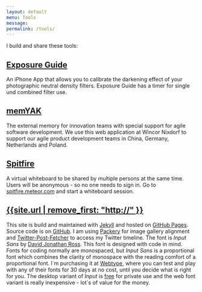 ```yaml
---
layout: default
menu: Tools
message:
permalink: /tools/
---
```

I build and share these tools:

<div class="text-grid">
<h2><a href="{{site.url}}/xg/">Exposure Guide</a></h2>
An iPhone App that allows you to calibrate the darkening effect of your photographic neutral density filters. Exposure Guide has a timer for single und combined filter use.

<h2><a class="title" href="{{site.url}}/memyak/">memYAK</a></h2>
The external memory for innovation teams with special support for agile software development. We use this web application at Wincor Nixdorf to support our agile product development teams in China, Germany, Netherlands and Poland.

<h2><a class="title" href="{{site.url}}/spitfire/">Spitfire</a></h2>
A virtual whiteboard to be shared by multiple persons at the same time. Users will be anonymous - so no one needs to sign in. Go to <a href="http://spitfire.meteor.com">spitfire.meteor.com</a> and start a whiteboard session. 

<h2><a class="title" href="{{site.url}}">{{site.url | remove_first: "http://" }}</a></h2>
This site is build and maintained with <a href="http://jekyllrb.com">Jekyll</a> and hosted on <a href="http://pages.github.com">GitHub Pages</a>. Source code is on <a href="https://github.com/ulfschneider/ulfschneider.github.io">GitHub</a>. I am using <a href="http://packery.metafizzy.co">Packery</a> for image gallery alignment and <a href="https://github.com/jasonmayes/Twitter-Post-Fetcher">Twitter-Post-Fetcher</a> to access my Twitter timeline.  The font is <em>Input Sans</em> by <a href="http://djr.com">David Jonathan Ross</a>. This font is designed with code in mind. Fonts for coding normally are monospaced, but <em>Input Sans</em> is a proportional font which combines the clarity of monospace with the reading comfort of a proportional font. I´m purchasing it at <a href="http://webtype.com">Webtype</a>, where you can test and play with any of their fonts for 30 days at no cost, until you decide what is right for you. The desktop variant of <em>Input</em> is <a href="http://input.fontbureau.com">free</a> for private use and the web font variant is really inexpensive - lot´s of value for the money.
